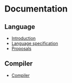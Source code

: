 # Documentation

## Language

* [Introduction](introduction.md)
* [Language specification](lang/spec/language-specification.md)
* [Proposals](lang/proposals)

## Compiler

* [Compiler](compiler)


